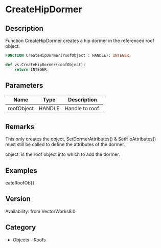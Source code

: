# CreateHipDormer

## Description
Function CreateHipDormer creates a hip dormer in the referenced roof object.

```pascal
FUNCTION CreateHipDormer(roofObject : HANDLE): INTEGER;
```

```python
def vs.CreateHipDormer(roofObject):
    return INTEGER
```

## Parameters
|Name|Type|Description|
|---|---|---|
|roofObject|HANDLE|Handle to roof.|

## Remarks
This only creates the object, SetDormerAttributes() &amp; SetHipAttributes() must still be called to define the attributes of the dormer.

object: is the roof object into which to add the dormer.

## Examples
eateRoofOb}}

## Version
Availability: from VectorWorks8.0

## Category
* Objects - Roofs

